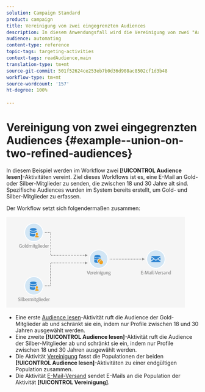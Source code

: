 ```yaml
---
solution: Campaign Standard
product: campaign
title: Vereinigung von zwei eingegrenzten Audiences
description: In diesem Anwendungsfall wird die Vereinigung von zwei "Audience lesen"-Aktivitäten vorgestellt.
audience: automating
content-type: reference
topic-tags: targeting-activities
context-tags: readAudience,main
translation-type: tm+mt
source-git-commit: 501f52624ce253eb7b0d36d908ac8502cf1d3b48
workflow-type: tm+mt
source-wordcount: '157'
ht-degree: 100%

---
```



# Vereinigung von zwei eingegrenzten Audiences {#example--union-on-two-refined-audiences}

In diesem Beispiel werden im Workflow zwei **[!UICONTROL Audience lesen]**-Aktivitäten vereint. Ziel dieses Workflows ist es, eine E-Mail an Gold- oder Silber-Mitglieder zu senden, die zwischen 18 und 30 Jahre alt sind. Spezifische Audiences wurden im System bereits erstellt, um Gold- und Silber-Mitglieder zu erfassen.

Der Workflow setzt sich folgendermaßen zusammen:

![](assets/readaudience_activity_example1.png)

* Eine erste [Audience lesen](../../automating/using/read-audience.md)-Aktivität ruft die Audience der Gold-Mitglieder ab und schränkt sie ein, indem nur Profile zwischen 18 und 30 Jahren ausgewählt werden.
* Eine zweite **[!UICONTROL Audience lesen]**-Aktivität ruft die Audience der Silber-Mitglieder ab und schränkt sie ein, indem nur Profile zwischen 18 und 30 Jahren ausgewählt werden.
* Die Aktivität [Vereinigung](../../automating/using/union.md) fasst die Populationen der beiden **[!UICONTROL Audience lesen]**-Aktivitäten zu einer endgültigen Population zusammen.
* Die Aktivität [E-Mail-Versand](../../automating/using/email-delivery.md) sendet E-Mails an die Population der Aktivität **[!UICONTROL Vereinigung]**.
